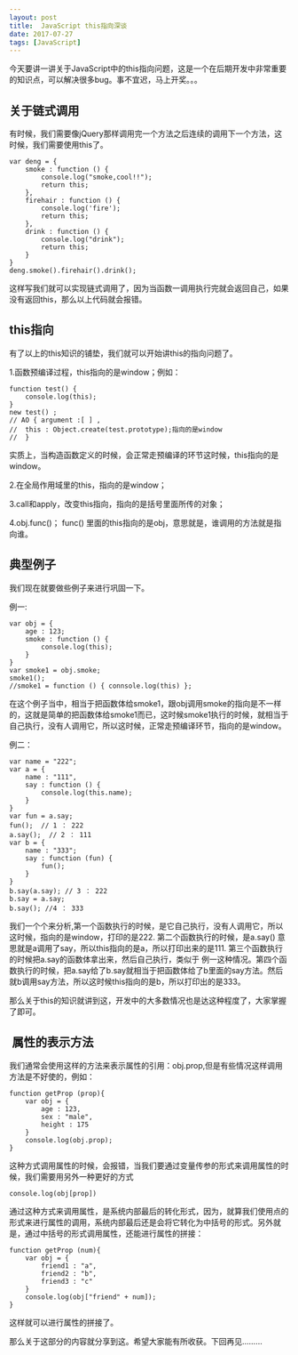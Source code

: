 ```yaml
---
layout: post
title:  JavaScript this指向深谈
date: 2017-07-27
tags: [JavaScript]
---
```


今天要讲一讲关于JavaScript中的this指向问题，这是一个在后期开发中非常重要的知识点，可以解决很多bug。事不宜迟，马上开奖。。。

## 关于链式调用

有时候，我们需要像jQuery那样调用完一个方法之后连续的调用下一个方法，这时候，我们需要使用this了。

	var deng = {
		smoke : function () { 
			console.log("smoke,cool!!");
			return this;
		},
		firehair : function () {
			console.log('fire');
			return this;
		},
		drink : function () { 
			console.log("drink");
			return this;
		}
	}
	deng.smoke().firehair().drink();

这样写我们就可以实现链式调用了，因为当函数一调用执行完就会返回自己，如果没有返回this，那么以上代码就会报错。

## this指向

有了以上的this知识的铺垫，我们就可以开始讲this的指向问题了。

1.函数预编译过程，this指向的是window；例如：

	function test() {
		console.log(this);
	}
	new test() ;
	// AO { argument :[ ] ,
	//	this : Object.create(test.prototype);指向的是window
	//	}

实质上，当构造函数定义的时候，会正常走预编译的环节这时候，this指向的是window。

2.在全局作用域里的this，指向的是window；

3.call和apply，改变this指向，指向的是括号里面所传的对象；

4.obj.func()； func() 里面的this指向的是obj，意思就是，谁调用的方法就是指向谁。

## 典型例子

我们现在就要做些例子来进行巩固一下。

例一:
	
	var obj = {
		age : 123;
		smoke : function () {
			console.log(this);
		}
	}
	var smoke1 = obj.smoke;
	smoke1();
	//smoke1 = function () { connsole.log(this) };
	
在这个例子当中，相当于把函数体给smoke1，跟obj调用smoke的指向是不一样的，这就是简单的把函数体给smoke1而已，这时候smoke1执行的时候，就相当于自己执行，没有人调用它，所以这时候，正常走预编译环节，指向的是window。

例二：
	
	var name = "222";
	var a = {
		name : "111",
		say : function () {
			console.log(this.name);
		}
	}
	var fun = a.say;
	fun();  // 1 ： 222
	a.say();  // 2 ： 111
	var b = {
		name : "333";
		say : function (fun) {
			fun();
		}
	}
	b.say(a.say); // 3 ： 222
	b.say = a.say; 
	b.say(); //4 ： 333

我们一个个来分析,第一个函数执行的时候，是它自己执行，没有人调用它，所以这时候，指向的是window，打印的是222. 第二个函数执行的时候，是a.say() 意思就是a调用了say，所以this指向的是a，所以打印出来的是111. 第三个函数执行的时候把a.say的函数体拿出来，然后自己执行，类似于
例一这种情况。第四个函数执行的时候，把a.say给了b.say就相当于把函数体给了b里面的say方法。然后就b调用say方法，所以这时候this指向的是b，所以打印出的是333。

那么关于this的知识就讲到这，开发中的大多数情况也是达这种程度了，大家掌握了即可。

##  属性的表示方法

我们通常会使用这样的方法来表示属性的引用：obj.prop,但是有些情况这样调用方法是不好使的，例如：
	
	function getProp (prop){
		var obj = {
			age : 123,
			sex : "male",
			height : 175
		}
		console.log(obj.prop);
	}

这种方式调用属性的时候，会报错，当我们要通过变量传参的形式来调用属性的时候，我们需要用另外一种更好的方式

	console.log(obj[prop])

通过这种方式来调用属性，是系统内部最后的转化形式，因为，就算我们使用点的形式来进行属性的调用，系统内部最后还是会将它转化为中括号的形式。另外就是，通过中括号的形式调用属性，还能进行属性的拼接：

	function getProp (num){
		var obj = {
			friend1 : "a",
			friend2 : "b",
			friend3 : "c"
		}
		console.log(obj["friend" + num]);
	}

这样就可以进行属性的拼接了。

那么关于这部分的内容就分享到这。希望大家能有所收获。下回再见………











